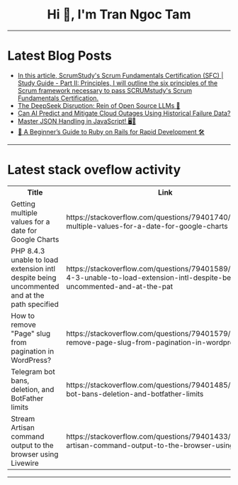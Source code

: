 <h1 align="center">Hi 👋, I'm Tran Ngoc Tam</h1>

---

# Latest Blog Posts 
<!-- BLOG-POST-LIST:START -->
- [In this article, ScrumStudy&#39;s Scrum Fundamentals Certification &lpar;SFC&rpar; | Study Guide - Part II: Principles, I will outline the six principles of the Scrum framework necessary to pass SCRUMstudy&#39;s Scrum Fundamentals Certification.](https://dev.to/jasminemlewis/in-this-article-scrumstudys-scrum-fundamentals-certification-sfc-study-guide-part-ii-34d9)
- [The DeepSeek Disruption: Rein of Open Source LLMs 👑](https://dev.to/sarthology/the-deepseek-disruption-rein-of-open-source-llms-1dn7)
- [Can AI Predict and Mitigate Cloud Outages Using Historical Failure Data?](https://dev.to/sarthakkarora/can-ai-predict-and-mitigate-cloud-outages-using-historical-failure-data-1b3a)
- [Master JSON Handling in JavaScript! 🖥️🚀](https://dev.to/dct_technologyprivatelimited/master-json-handling-in-javascript-3571)
- [🚀 A Beginner’s Guide to Ruby on Rails for Rapid Development 🛠️](https://dev.to/dct_technologyprivatelimited/a-beginners-guide-to-ruby-on-rails-for-rapid-development-11ca)
<!-- BLOG-POST-LIST:END -->

---

# Latest stack oveflow activity
<table>
  <tr><th>Title</th><th>Link</th></tr>
  <!-- STACKOVERFLOW:START --><tr><td>Getting multiple values for a date for Google Charts</td><td>https://stackoverflow.com/questions/79401740/getting-multiple-values-for-a-date-for-google-charts</td></tr><tr><td>PHP 8.4.3 unable to load extension intl despite being uncommented and at the path specified</td><td>https://stackoverflow.com/questions/79401589/php-8-4-3-unable-to-load-extension-intl-despite-being-uncommented-and-at-the-pat</td></tr><tr><td>How to remove &quot;Page&quot; slug from pagination in WordPress?</td><td>https://stackoverflow.com/questions/79401579/how-to-remove-page-slug-from-pagination-in-wordpress</td></tr><tr><td>Telegram bot bans, deletion, and BotFather limits</td><td>https://stackoverflow.com/questions/79401485/telegram-bot-bans-deletion-and-botfather-limits</td></tr><tr><td>Stream Artisan command output to the browser using Livewire</td><td>https://stackoverflow.com/questions/79401433/stream-artisan-command-output-to-the-browser-using-livewire</td></tr><!-- STACKOVERFLOW:END -->
</table>

---



